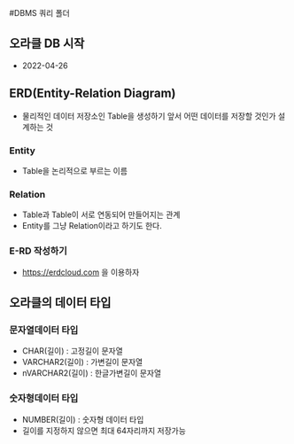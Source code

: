 #DBMS 쿼리 폴더

## 오라클 DB 시작
* 2022-04-26


## ERD(Entity-Relation Diagram)
* 물리적인 데이터 저장소인 Table을 생성하기 앞서 어떤 데이터를 저장할 것인가 설계하는 것

### Entity
* Table을 논리적으로 부르는 이름

### Relation
* Table과 Table이 서로 연동되어 만들어지는 관계
* Entity를 그냥 Relation이라고 하기도 한다.

### E-RD 작성하기
* https://erdcloud.com 을 이용하자

## 오라클의 데이터 타입
### 문자열데이터 타입
* CHAR(길이) : 고정길이 문자열
* VARCHAR2(길이) : 가변길이 문자열
* nVARCHAR2(길이) : 한글가변길이 문자열

### 숫자형데이터 타입
* NUMBER(길이) : 숫자형 데이터 타입
* 길이를 지정하지 않으면 최대 64자리까지 저장가능